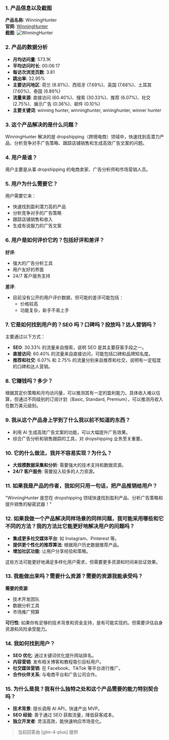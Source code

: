 ### 1. 产品信息以及截图

**产品名称**: WinningHunter  
**官网**: [WinningHunter](https://winninghunter.com)  
**截图**: ![WinningHunter](https://cdn-images.toolify.ai/170349870544943832.jpg)

### 2. 产品的数据分析

- **月均访问量**: 573.1K
- **平均访问时长**: 00:06:17
- **每访次浏览页数**: 3.81
- **跳出率**: 32.95%
- **主要访问地区**: 荷兰 (8.81%)、西班牙 (7.69%)、英国 (7.68%)、土耳其 (7.60%)、泰国 (6.89%)
- **流量来源**: 直接访问 (60.40%)、搜索 (30.33%)、推荐 (6.07%)、社交 (2.75%)、展示广告 (0.36%)、邮件 (0.10%)
- **主要关键词**: winning hunter, winninghunter, wininghunter, winner hunter

### 3. 这个产品解决的是什么问题？

WinningHunter 解决的是 dropshipping（跨境电商）领域中，快速找到高潜力产品、分析竞争对手广告策略、跟踪店铺销售和生成高效广告文案的问题。

### 4. 用户是谁？

用户主要是从事 dropshipping 的电商卖家、广告分析师和市场营销人员。

### 5. 用户为什么需要它？

用户需要它来：
- 快速找到盈利潜力高的产品
- 分析竞争对手的广告策略
- 跟踪店铺销售和收入
- 生成有说服力的广告文案

### 6. 用户是如何评价它的？包括好评和差评？

**好评**:
- 强大的广告分析工具
- 用户友好的界面
- 24/7 客户服务支持

**差评**:
- 目前没有公开的用户评价数据，但可能的差评可能包括：
  - 价格较高
  - 功能复杂，新手不易上手

### 7. 它是如何找到用户的？SEO 吗？口碑吗？投放吗？达人营销吗？

主要通过以下方式：
- **SEO**: 30.33% 的流量来自搜索，说明 SEO 是其主要获客手段之一。
- **直接访问**: 60.40% 的流量来自直接访问，可能包括口碑和品牌知名度。
- **推荐和社交**: 6.07% 和 2.75% 的流量分别来自推荐和社交，说明有一定程度的口碑和达人营销。

### 8. 它赚钱吗？多少？

根据其定价策略和月均访问量，可以推测其有一定的盈利能力。具体收入难以估算，但通过不同级别的订阅计划（Basic, Standard, Premium），可以推测月收入在数万美元级别。

### 9. 我从这个产品身上学到了什么我以前不知道的东西？

- 利用 AI 生成高效广告文案的功能，可以大幅提升广告效果。
- 综合广告分析和销售跟踪的工具，对 dropshipping 业务至关重要。

### 10. 它的什么做法，我并不容易实现？为什么？

- **大规模数据采集和分析**: 需要强大的技术支持和数据资源。
- **24/7 客户服务**: 需要投入较多的人力资源。

### 11. 如果我是产品的作者，我如何只用一句话，把产品推销给用户？

"WinningHunter 是您在 dropshipping 领域快速找到盈利产品、分析广告策略和提升销售的秘密武器！"

### 12. 如果我做一个产品解决同样场景的同样问题，我可能采用哪些和它不同的方法？我的方法比它能更好地解决用户的问题吗？

- **集成更多社交媒体平台**: 如 Instagram、Pinterest 等。
- **提供更个性化的推荐算法**: 根据用户历史数据推荐产品。
- **增加社区功能**: 让用户分享经验和策略。

这些方法可能更好地满足多样化用户需求，但需要更多资源和时间来验证效果。

### 13. 我能做出来吗？需要什么资源？需要的资源我能承受吗？

**需要的资源**:
- 技术开发团队
- 数据分析工具
- 市场推广预算

**可行性**:
如果你有足够的技术背景和资金支持，是有可能实现的。但需要评估自身资源和风险承受能力。

### 14. 我如何找到用户？

- **SEO 优化**: 通过关键词优化提升网站排名。
- **内容营销**: 发布相关博客和教程吸引目标用户。
- **社交媒体营销**: 在 Facebook、TikTok 等平台进行推广。
- **合作伙伴关系**: 与电商平台和广告公司合作。

### 15. 为什么是我？我有什么独特之处和这个产品需要的能力特别契合吗？

- **技术背景**: 擅长调用 AI API，快速产出 MVP。
- **SEO 经验**: 善于通过 SEO 获取流量，降低获客成本。
- **独立开发者**: 灵活高效，能快速响应市场变化。

> 当前回答由 [glm-4-plus] 提供